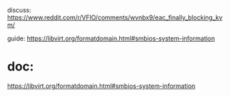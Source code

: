discuss: https://www.reddit.com/r/VFIO/comments/wvnbx9/eac_finally_blocking_kvm/

guide: https://libvirt.org/formatdomain.html#smbios-system-information

# doc:
https://libvirt.org/formatdomain.html#smbios-system-information
